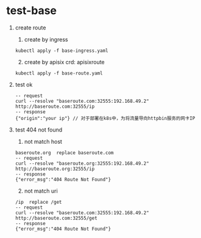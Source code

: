 # test-base

1. create route
	1. create by ingress
	```
	kubectl apply -f base-ingress.yaml
	```
	2. create by apisix crd: apisixroute
	```
	kubectl apply -f base-route.yaml
	```

2. test ok
	```
	-- request
	curl --resolve "baseroute.com:32555:192.168.49.2" http://baseroute.com:32555/ip
    -- response
    {"origin":"your ip"} // 对于部署在k8s中，为将流量导向httpbin服务的网卡IP
	```
3. test 404 not found
	1. not match host
	```
	baseroute.org  replace baseroute.com
	-- request
	curl --resolve "baseroute.org:32555:192.168.49.2" http://baseroute.org:32555/ip
	-- response
	{"error_msg":"404 Route Not Found"}

	```
	2. not match uri
	```
	/ip  replace /get
	-- request
	curl --resolve "baseroute.com:32555:192.168.49.2" http://baseroute.com:32555/get
	-- response
	{"error_msg":"404 Route Not Found"}

	```